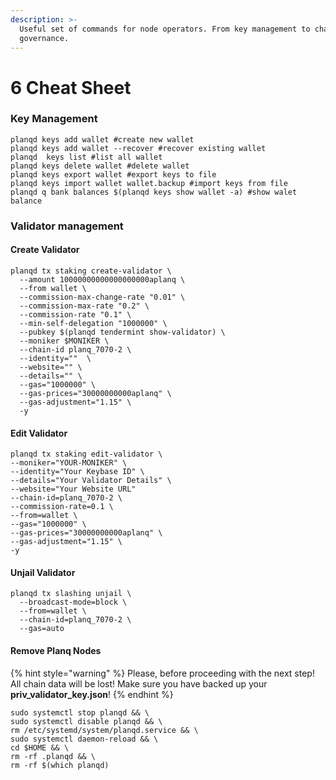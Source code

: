 ```yaml
---
description: >-
  Useful set of commands for node operators. From key management to chain
  governance.
---
```


# 6 Cheat Sheet

### Key Management

```
planqd keys add wallet #create new wallet
planqd keys add wallet --recover #recover existing wallet
planqd  keys list #list all wallet
planqd keys delete wallet #delete wallet
planqd keys export wallet #export keys to file
planqd keys import wallet wallet.backup #import keys from file
planqd q bank balances $(planqd keys show wallet -a) #show walet balance
```

### Validator management

#### Create Validator

```
planqd tx staking create-validator \
  --amount 10000000000000000000aplanq \
  --from wallet \
  --commission-max-change-rate "0.01" \
  --commission-max-rate "0.2" \
  --commission-rate "0.1" \
  --min-self-delegation "1000000" \
  --pubkey $(planqd tendermint show-validator) \
  --moniker $MONIKER \
  --chain-id planq_7070-2 \
  --identity=""  \
  --website="" \
  --details="" \
  --gas="1000000" \
  --gas-prices="30000000000aplanq" \
  --gas-adjustment="1.15" \
  -y
```

#### Edit Validator

```
planqd tx staking edit-validator \
--moniker="YOUR-MONIKER" \
--identity="Your Keybase ID" \
--details="Your Validator Details" \
--website="Your Website URL"
--chain-id=planq_7070-2 \
--commission-rate=0.1 \
--from=wallet \
--gas="1000000" \
--gas-prices="30000000000aplanq" \
--gas-adjustment="1.15" \
-y
```

#### Unjail Validator

```
planqd tx slashing unjail \
  --broadcast-mode=block \
  --from=wallet \
  --chain-id=planq_7070-2 \
  --gas=auto
```

#### Remove Planq Nodes

{% hint style="warning" %}
Please, before proceeding with the next step! All chain data will be lost! Make sure you have backed up your **priv\_validator\_key.json**!
{% endhint %}

```
sudo systemctl stop planqd && \
sudo systemctl disable planqd && \
rm /etc/systemd/system/planqd.service && \
sudo systemctl daemon-reload && \
cd $HOME && \
rm -rf .planqd && \
rm -rf $(which planqd)
```
